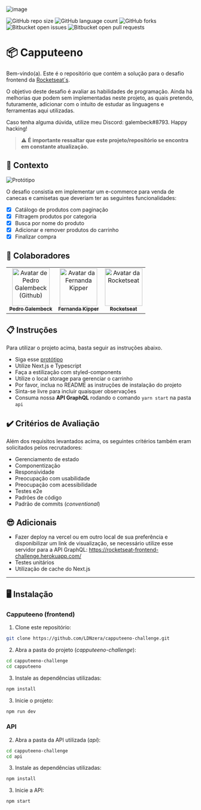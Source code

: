 ![image](https://user-images.githubusercontent.com/40845824/121069742-3accdb00-c7a4-11eb-87d0-3dc47e433762.png)

![GitHub repo size](https://img.shields.io/github/repo-size/iuricode/README-template?style=for-the-badge)
![GitHub language count](https://img.shields.io/github/languages/count/iuricode/README-template?style=for-the-badge)
![GitHub forks](https://img.shields.io/github/forks/iuricode/README-template?style=for-the-badge)
![Bitbucket open issues](https://img.shields.io/bitbucket/issues/iuricode/README-template?style=for-the-badge)
![Bitbucket open pull requests](https://img.shields.io/bitbucket/pr-raw/iuricode/README-template?style=for-the-badge)

# 📦 Capputeeno

Bem-vindo(a). Este é o repositório que contém a solução para o desafio frontend da [Rocketseat´s](https://www.rocketseat.com.br/).

O objetivo deste desafio é avaliar as habilidades de programação. Ainda há melhorias que podem sem implementadas neste projeto, as quais pretendo, futuramente, adicionar com o intuito de estudar as linguagens e ferramentas aqui utilizadas.

Caso tenha alguma dúvida, utilize meu Discord: galembeck#8793.
Happy hacking!

> ⚠️ **É importante ressaltar que este projeto/repositório se encontra em constante atualização.**

## 🧠 Contexto

![Protótipo](./.github/capputeeno.png)

O desafio consistia em implementar um e-commerce para venda de canecas e camisetas que deveriam ter as seguintes funcionalidades:

- [x] Catálogo de produtos com paginação
- [x] Filtragem produtos por categoria
- [x] Busca por nome do produto
- [x] Adicionar e remover produtos do carrinho
- [x] Finalizar compra

## 🤝 Colaboradores

<table>
  <tr>
    <td align="center">
      <a href="https://github.com/LDNzera" title="Pedro Galembeck">
        <img src="https://avatars.githubusercontent.com/u/51977156?v=4" width="100px;" alt="Avatar de Pedro Galembeck (Github)"/><br>
        <sub>
          <b>Pedro Galembeck</b>
        </sub>
      </a>
    </td>
    <td align="center">
      <a href="https://github.com/Fernanda-Kipper" title="Fernanda Kipper">
        <img src="https://avatars.githubusercontent.com/u/61896274?v=4" width="100px;" alt="Avatar da Fernanda Kipper"/><br>
        <sub>
          <b>Fernanda Kipper</b>
        </sub>
      </a>
    </td>
    <td align="center">
      <a href="https://github.com/Rocketseat/frontend-challenge" title="Rocketseat">
        <img src="https://avatars.githubusercontent.com/u/28929274?s=200&v=4" width="100px;" alt="Avatar da Rocketseat"/><br>
        <sub>
          <b>Rocketseat</b>
        </sub>
      </a>
    </td>
  </tr>
</table>

## 📋 Instruções

Para utilizar o projeto acima, basta seguir as instruções abaixo.

- Siga esse [protótipo](https://www.figma.com/file/rET9F2CeUEJdiVN7JRu993/E-commerce---capputeeno?node-id=680%3A6449)
- Utilize Next.js e Typescript
- Faça a estilização com styled-components
- Utilize o local storage para gerenciar o carrinho
- Por favor, inclua no README as instruções de instalação do projeto
- Sinta-se livre para incluir quaisquer observações
- Consuma nossa **API GraphQL** rodando o comando `yarn start` na pasta `api`

## ✔️ Critérios de Avaliação

Além dos requisitos levantados acima, os seguintes critérios também eram solicitados pelos recrutadores:

- Gerenciamento de estado
- Componentização
- Responsividade
- Preocupação com usabilidade
- Preocupação com acessibilidade
- Testes e2e
- Padrões de código
- Padrão de commits (_conventional_)

## 😎 Adicionais

- Fazer deploy na vercel ou em outro local de sua preferência e disponibilizar um link de visualização, se necessário utilize esse servidor para a API GraphQL: https://rocketseat-frontend-challenge.herokuapp.com/
- Testes unitários
- Utilização de cache do Next.js

---

## 🖥️ Instalação

### Capputeeno (frontend)

1. Clone este repositório:

```bash
git clone https://github.com/LDNzera/capputeeno-challenge.git
```

2. Abra a pasta do projeto (_capputeeno-challenge_):

```bash
cd capputeeno-challenge
cd capputeeno
```

3. Instale as dependências utilizadas:

```bash
npm install
```

3. Inicie o projeto:

```bash
npm run dev
```

### API

2. Abra a pasta da API utilizada (_api_):

```bash
cd capputeeno-challenge
cd api
```

3. Instale as dependências utilizadas:

```bash
npm install
```

3. Inicie a API:

```bash
npm start
```
